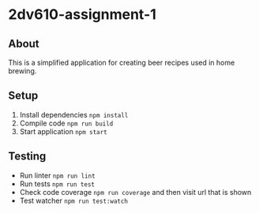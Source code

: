 # 2dv610-assignment-1

## About
This is a simplified application for creating beer recipes used in home brewing.

## Setup
1. Install dependencies `npm install`
2. Compile code `npm run build`
3. Start application `npm start`

## Testing
* Run linter `npm run lint`
* Run tests `npm run test`
* Check code coverage `npm run coverage` and then visit url that is shown
* Test watcher `npm run test:watch`
